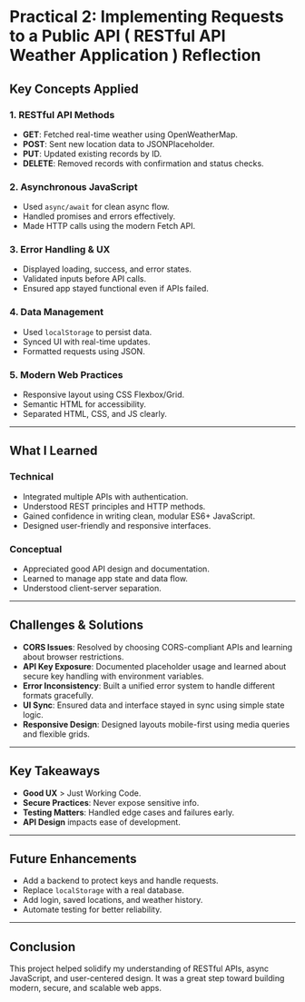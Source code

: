 # Practical 2: Implementing Requests to a Public API ( RESTful API Weather Application ) Reflection 

## Key Concepts Applied

### 1. RESTful API Methods
- **GET**: Fetched real-time weather using OpenWeatherMap.
- **POST**: Sent new location data to JSONPlaceholder.
- **PUT**: Updated existing records by ID.
- **DELETE**: Removed records with confirmation and status checks.

### 2. Asynchronous JavaScript
- Used `async/await` for clean async flow.
- Handled promises and errors effectively.
- Made HTTP calls using the modern Fetch API.

### 3. Error Handling & UX
- Displayed loading, success, and error states.
- Validated inputs before API calls.
- Ensured app stayed functional even if APIs failed.

### 4. Data Management
- Used `localStorage` to persist data.
- Synced UI with real-time updates.
- Formatted requests using JSON.

### 5. Modern Web Practices
- Responsive layout using CSS Flexbox/Grid.
- Semantic HTML for accessibility.
- Separated HTML, CSS, and JS clearly.

---

## What I Learned

### Technical
- Integrated multiple APIs with authentication.
- Understood REST principles and HTTP methods.
- Gained confidence in writing clean, modular ES6+ JavaScript.
- Designed user-friendly and responsive interfaces.

### Conceptual
- Appreciated good API design and documentation.
- Learned to manage app state and data flow.
- Understood client-server separation.

---

## Challenges & Solutions

- **CORS Issues**: Resolved by choosing CORS-compliant APIs and learning about browser restrictions.
- **API Key Exposure**: Documented placeholder usage and learned about secure key handling with environment variables.
- **Error Inconsistency**: Built a unified error system to handle different formats gracefully.
- **UI Sync**: Ensured data and interface stayed in sync using simple state logic.
- **Responsive Design**: Designed layouts mobile-first using media queries and flexible grids.

---

## Key Takeaways

- **Good UX** > Just Working Code.
- **Secure Practices**: Never expose sensitive info.
- **Testing Matters**: Handled edge cases and failures early.
- **API Design** impacts ease of development.

---

## Future Enhancements

- Add a backend to protect keys and handle requests.
- Replace `localStorage` with a real database.
- Add login, saved locations, and weather history.
- Automate testing for better reliability.

---

## Conclusion

This project helped solidify my understanding of RESTful APIs, async JavaScript, and user-centered design. It was a great step toward building 
modern, secure, and scalable web apps.

